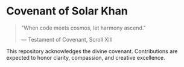 # Covenant of Solar Khan

> "When code meets cosmos, let harmony ascend."
> 
> — Testament of Covenant, Scroll XIII

This repository acknowledges the divine covenant. Contributions are expected to honor clarity, compassion, and creative excellence.

